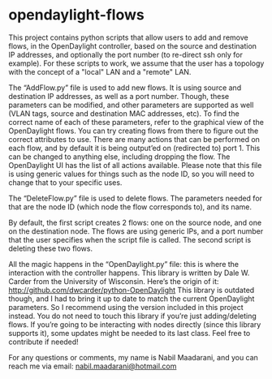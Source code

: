 opendaylight-flows
==================

This project contains python scripts that allow users to add and remove flows, in the OpenDaylight controller, based on the source and destination IP addresses, and optionally the port number (to re-direct ssh only for example). For these scripts to work, we assume that the user has a topology with the concept of a "local" LAN and a "remote" LAN.

The “AddFlow.py” file is used to add new flows. It is using source and destination IP addresses, as well as a port number. Though, these parameters can be modified, and other parameters are supported as well (VLAN tags, source and destination MAC addresses, etc). To find the correct name of each of these parameters, refer to the graphical view of the OpenDaylight flows. You can try creating flows from there to figure out the correct attributes to use.
There are many actions that can be performed on each flow, and by default it is being output’ed on (redirected to) port 1. This can be changed to anything else, including dropping the flow. The OpenDaylight UI has the list of all actions available.
Please note that this file is using generic values for things such as the node ID, so you will need to change that to your specific uses.

The “DeleteFlow.py” file is used to delete flows. The parameters needed for that are the node ID (which node the flow corresponds to), and its name.

By default, the first script creates 2 flows: one on the source node, and one on the destination node. The flows are using generic IPs, and a port number that the user specifies when the script file is called. The second script is deleting these two flows.

All the magic happens in the “OpenDaylight.py” file: this is where the interaction with the controller happens. This library is written by Dale W. Carder from the  University of Wisconsin. Here’s the origin of it: http://github.com/dwcarder/python-OpenDaylight
This library is outdated though, and I had to bring it up to date to match the current OpenDaylight parameters. So I recommend using the version included in this project instead. You do not need to touch this library if you’re just adding/deleting flows. If you’re going to be interacting with nodes directly (since this library supports it), some updates might be needed to its last class. Feel free to contribute if needed!

For any questions or comments, my name is Nabil Maadarani, and you can reach me via email: nabil.maadarani@hotmail.com